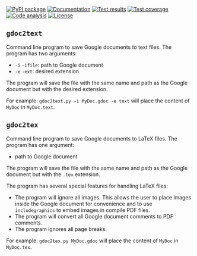 [![PyPI package](https://img.shields.io/pypi/v/gdoc-down.svg)](https://pypi.python.org/pypi/gdoc-down)
[![Documentation](https://readthedocs.org/projects/gdoc-down/badge/?version=latest)](http://gdoc-down.readthedocs.org)
[![Test results](https://circleci.com/gh/KarrLab/gdoc-down.svg?style=shield)](https://circleci.com/gh/KarrLab/gdoc-down)
[![Test coverage](https://coveralls.io/repos/github/KarrLab/gdoc-down/badge.svg)](https://coveralls.io/github/KarrLab/gdoc-down)
[![Code analysis](https://codeclimate.com/github/KarrLab/gdoc-down/badges/gpa.svg)](https://codeclimate.com/github/KarrLab/gdoc-down)
[![License](https://img.shields.io/github/license/KarrLab/gdoc-down.svg)](LICENSE)

## `gdoc2text`
Command line program to save Google documents to text files. The program has two arguments:
* `-i` `-ifile`: path to Google document
* `-e` `-ext`: desired extension

The program will save the file with the same name and path as the Google document but with the desired extension.

For example:
`gdoc2text.py -i MyDoc.gdoc -e text` will place the content of `MyDoc` in `MyDoc.text`.

## `gdoc2tex`
Command line program to save Google documents to LaTeX files. The program has one argument:
* path to Google document

The program will save the file with the same name and path as the Google document but with the `.tex` extension.

The program has several special features for handling LaTeX files:
* The program will ignore all images. This allows the user to place images inside the Google document for convenience and to use `includegraphics` to embed images in compile PDF files.
* The program will convert all Google document comments to PDF comments.
* The program ignores all page breaks.

For example:
`gdoc2tex.py MyDoc.gdoc` will place the content of `MyDoc` in `MyDoc.tex`.
